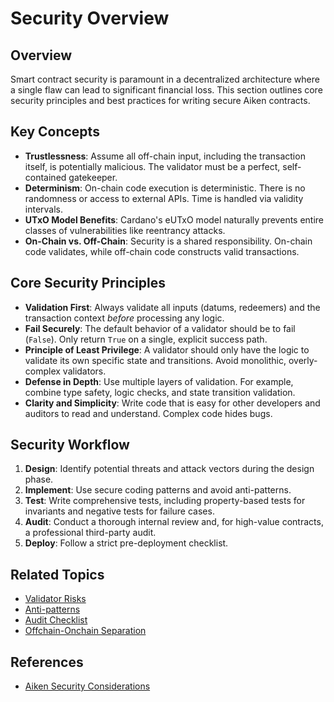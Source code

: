 # Security Overview

## Overview

Smart contract security is paramount in a decentralized architecture where a single flaw can lead to significant financial loss. This section outlines core security principles and best practices for writing secure Aiken contracts.

## Key Concepts

- **Trustlessness**: Assume all off-chain input, including the transaction itself, is potentially malicious. The validator must be a perfect, self-contained gatekeeper.
- **Determinism**: On-chain code execution is deterministic. There is no randomness or access to external APIs. Time is handled via validity intervals.
- **UTxO Model Benefits**: Cardano's eUTxO model naturally prevents entire classes of vulnerabilities like reentrancy attacks.
- **On-Chain vs. Off-Chain**: Security is a shared responsibility. On-chain code validates, while off-chain code constructs valid transactions.

## Core Security Principles

- **Validation First**: Always validate all inputs (datums, redeemers) and the transaction context *before* processing any logic.
- **Fail Securely**: The default behavior of a validator should be to fail (`False`). Only return `True` on a single, explicit success path.
- **Principle of Least Privilege**: A validator should only have the logic to validate its own specific state and transitions. Avoid monolithic, overly-complex validators.
- **Defense in Depth**: Use multiple layers of validation. For example, combine type safety, logic checks, and state transition validation.
- **Clarity and Simplicity**: Write code that is easy for other developers and auditors to read and understand. Complex code hides bugs.

## Security Workflow

1. **Design**: Identify potential threats and attack vectors during the design phase.
2. **Implement**: Use secure coding patterns and avoid anti-patterns.
3. **Test**: Write comprehensive tests, including property-based tests for invariants and negative tests for failure cases.
4. **Audit**: Conduct a thorough internal review and, for high-value contracts, a professional third-party audit.
5. **Deploy**: Follow a strict pre-deployment checklist.

## Related Topics

- [Validator Risks](./validator-risks.md)
- [Anti-patterns](./anti-patterns.md)
- [Audit Checklist](./audit-checklist.md)
- [Offchain-Onchain Separation](./offchain-onchain.md)

## References

- [Aiken Security Considerations](https://aiken-lang.org/security-considerations)

